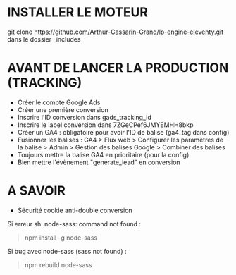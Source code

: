 # INSTALLER LE MOTEUR

git clone https://github.com/Arthur-Cassarin-Grand/lp-engine-eleventy.git dans le dossier _includes

# AVANT DE LANCER LA PRODUCTION (TRACKING)

- Créer le compte Google Ads
- Créer une première conversion
- Inscrire l'ID conversion dans gads_tracking_id
- Inscrire le label conversion dans 7ZGeCPef6JMYEMHH8bkp
- Créer un GA4 : obligatoire pour avoir l'ID de balise (ga4_tag dans config)
- Fusionner les balises : GA4 > Flux web > Configurer les paramètres de la balise > Admin > Gestion des balises Google > Combiner des balises
- Toujours mettre la balise GA4 en prioritaire (pour la config)
- Bien mettre l'évènement "generate_lead" en conversion

# A SAVOIR

- Sécurité cookie anti-double conversion

Si erreur sh: node-sass: command not found :
> npm install -g node-sass

Si bug avec node-sass (sass not found) :
> npm rebuild node-sass